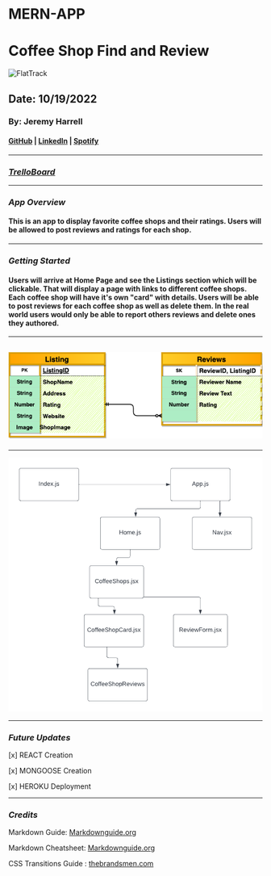 # MERN-APP
# Coffee Shop Find and Review
![FlatTrack](https://images.squarespace-cdn.com/content/v1/55aacab5e4b0e8a77a1a3a3a/1536873100729-PAQO0RB17CRT0SESQS8Y/flat%2Btrack%2Bcoffee%2Baustin.jpg?format=1500w)
## Date: 10/19/2022
### By: Jeremy Harrell
#### [GitHub](https://github.com/wolfy1313) | [LinkedIn](https://www.linkedin.com/in/jeremy-harrell-67a46a229/) | [Spotify](https://open.spotify.com/artist/3orDENaFfgt5gcLk24QHSS)
***
### ***[TrelloBoard](https://trello.com/invite/b/MMl57ch5/ATTI45bc5463fac7519f90875aeda19d5433A81AC707/mern-coffee-shop-app)***

***
### ***App Overview***
#### This is an app to display favorite coffee shops and their ratings. Users will be allowed to post reviews and ratings for each shop. 
***
### ***Getting Started***
#### Users will arrive at Home Page and see the Listings section which will be clickable. That will display a page with links to different coffee shops. Each coffee shop will have it's own "card" with details. Users will be able to post reviews for each coffee shop as well as delete them. In the real world users would only be able to report others reviews and delete ones they authored.
***

## ![Entity Relationship Diagram](assets/ERD-REACT-MONGO-APP.drawio.png)
***
![Component Hierarchy Diagram](./assets/Org-charts.png)
***
### ***Future Updates***
[x] REACT Creation 

[x] MONGOOSE Creation

[x] HEROKU Deployment
***
### ***Credits***

Markdown Guide: [Markdownguide.org](https://ia.net/writer/support/general/markdown-guide)

Markdown Cheatsheet: [Markdownguide.org](https://www.markdownguide.org/cheat-sheet/)

CSS Transitions Guide : [thebrandsmen.com](https://thebrandsmen.com/css-image-hover-effects/)